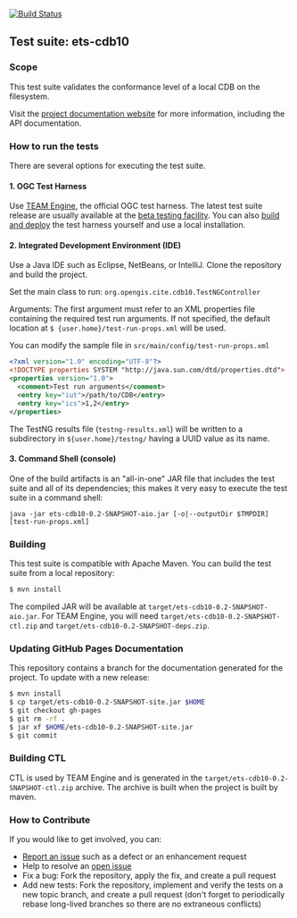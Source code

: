[![Build Status](https://travis-ci.org/pixeltree/ets-cdb10.svg)](https://travis-ci.org/pixeltree/ets-cdb10)

## Test suite: ets-cdb10

### Scope

This test suite validates the conformance level of a local CDB on the filesystem.

Visit the [project documentation website][docs] for more information, 
including the API documentation.

[docs]: http://opengeospatial.github.io/ets-cdb10/

### How to run the tests

There are several options for executing the test suite.

#### 1. OGC Test Harness

Use [TEAM Engine][TEAM Engine], the official OGC test harness. The latest test suite 
release are usually available at the [beta testing facility][Test Facility].
You can also [build and deploy][TEAM Engine Source] the test harness 
yourself and use a local installation.

[TEAM Engine]: https://github.com/opengeospatial/teamengine
[Test Facility]: http://cite.opengeospatial.org/te2/
[TEAM Engine Source]: https://github.com/opengeospatial/teamengine

#### 2. Integrated Development Environment (IDE)

Use a Java IDE such as Eclipse, NetBeans, or IntelliJ. Clone the repository and build the project.

Set the main class to run: `org.opengis.cite.cdb10.TestNGController`

Arguments: The first argument must refer to an XML properties file containing the 
required test run arguments. If not specified, the default location at `$
{user.home}/test-run-props.xml` will be used.
   
You can modify the sample file in `src/main/config/test-run-props.xml`

```xml
<?xml version="1.0" encoding="UTF-8"?>
<!DOCTYPE properties SYSTEM "http://java.sun.com/dtd/properties.dtd">
<properties version="1.0">
  <comment>Test run arguments</comment>
  <entry key="iut">/path/to/CDB</entry>
  <entry key="ics">1,2</entry>
</properties>
```

The TestNG results file (`testng-results.xml`) will be written to a subdirectory
in `${user.home}/testng/` having a UUID value as its name.

#### 3. Command Shell (console)

One of the build artifacts is an "all-in-one" JAR file that includes the test 
suite and all of its dependencies; this makes it very easy to execute the test 
suite in a command shell:

`java -jar ets-cdb10-0.2-SNAPSHOT-aio.jar [-o|--outputDir $TMPDIR] [test-run-props.xml]`

### Building

This test suite is compatible with Apache Maven. You can build the test 
suite from a local repository:

```sh
$ mvn install
```

The compiled JAR will be available at `target/ets-cdb10-0.2-SNAPSHOT-aio.jar`.
For TEAM Engine, you will need `target/ets-cdb10-0.2-SNAPSHOT-ctl.zip` and `target/ets-cdb10-0.2-SNAPSHOT-deps.zip`.

### Updating GitHub Pages Documentation

This repository contains a branch for the documentation generated for the project. To update
with a new release:

```sh
$ mvn install
$ cp target/ets-cdb10-0.2-SNAPSHOT-site.jar $HOME
$ git checkout gh-pages
$ git rm -rf .
$ jar xf $HOME/ets-cdb10-0.2-SNAPSHOT-site.jar
$ git commit 
```

### Building CTL

CTL is used by TEAM Engine and is generated in the `target/ets-cdb10-0.2-SNAPSHOT-ctl.zip` archive.
The archive is built when the project is built by maven.

### How to Contribute

If you would like to get involved, you can:

* [Report an issue](https://github.com/opengeospatial/ets-cat30/issues) such as a defect or 
an enhancement request
* Help to resolve an [open issue](https://github.com/opengeospatial/ets-cat30/issues?q=is%3Aopen)
* Fix a bug: Fork the repository, apply the fix, and create a pull request
* Add new tests: Fork the repository, implement and verify the tests on a new topic branch, 
and create a pull request (don't forget to periodically rebase long-lived branches so 
there are no extraneous conflicts)
